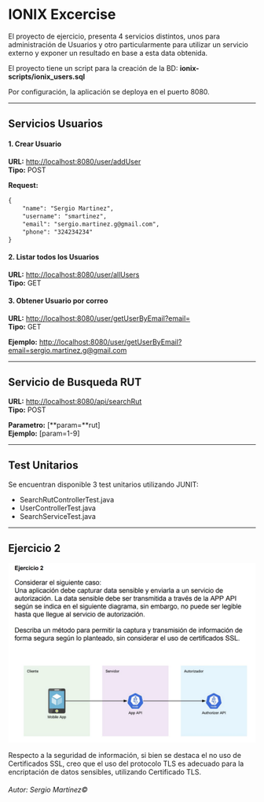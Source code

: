 # **IONIX Excercise**

El proyecto de ejercicio, presenta 4 servicios distintos, unos para administración de Usuarios y otro particularmente para utilizar un servicio externo y exponer un resultado en base a esta data obtenida.

El proyecto tiene un script para la creación de la BD: **ionix-scripts/ionix_users.sql**

Por configuración, la aplicación se deploya en el puerto 8080.

------------------------------------------------------------


## **Servicios Usuarios**


#### 1.	Crear Usuario

**URL:** <http://localhost:8080/user/addUser>  
**Tipo:** POST

**Request:**

	{
		"name": "Sergio Martinez",
		"username": "smartinez",
		"email": "sergio.martinez.g@gmail.com",
		"phone": "324234234"
	}

#### 2.	Listar todos los Usuarios

**URL:** <http://localhost:8080/user/allUsers>  
**Tipo:** GET

#### 3.	Obtener Usuario por correo

**URL:** <http://localhost:8080/user/getUserByEmail?email=>  
**Tipo:** GET

**Ejemplo:** <http://localhost:8080/user/getUserByEmail?email=sergio.martinez.g@gmail.com>


------------------------------------------------------------

## **Servicio de Busqueda RUT**

**URL:** <http://localhost:8080/api/searchRut>  
**Tipo:** POST

**Parametro:** [**param=**rut]  
**Ejemplo:** [param=1-9]


------------------------------------------------------------


## Test Unitarios
Se encuentran disponible 3 test unitarios utilizando JUNIT:

*   SearchRutControllerTest.java
*   UserControllerTest.java
*	SearchServiceTest.java
  
  

------------------------------------------------------------

## Ejercicio 2

![Captura](ejercicio2.png "Ejercicio 2") 

Respecto a la seguridad de información, si bien se destaca el no uso de Certificados SSL, creo que el uso del protocolo TLS es adecuado para la encriptación de datos sensibles, utilizando Certificado TLS. 

###### Autor: Sergio Martínez&copy; 
	